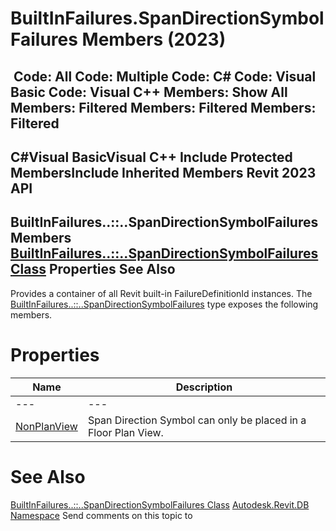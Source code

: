 # BuiltInFailures.SpanDirectionSymbolFailures Members (2023)

﻿
 Code: All Code: Multiple Code: C# Code: Visual Basic Code: Visual C++  Members: Show All Members: Filtered Members: Filtered Members: Filtered   
---  
C#Visual BasicVisual C++
Include Protected MembersInclude Inherited Members
Revit 2023 API  
---  
BuiltInFailures..::..SpanDirectionSymbolFailures Members  
[BuiltInFailures..::..SpanDirectionSymbolFailures Class](3a791c57-0441-8cd3-5285-697d794e7019.md "BuiltInFailures.SpanDirectionSymbolFailures Class") Properties See Also  
---  
Provides a container of all Revit built-in FailureDefinitionId instances.
The [BuiltInFailures..::..SpanDirectionSymbolFailures](3a791c57-0441-8cd3-5285-697d794e7019.md "BuiltInFailures.SpanDirectionSymbolFailures Class") type exposes the following members.
# Properties
| Name | Description |
| --- | --- |
| --- | --- | --- |
| [NonPlanView](e356b300-7a3f-b80f-60ae-edc2c8dd2b24.md "NonPlanView Property") | Span Direction Symbol can only be placed in a Floor Plan View. |

# See Also
[BuiltInFailures..::..SpanDirectionSymbolFailures Class](3a791c57-0441-8cd3-5285-697d794e7019.md "BuiltInFailures.SpanDirectionSymbolFailures Class")
[Autodesk.Revit.DB Namespace](87546ba7-461b-c646-cbb1-2cb8f5bff8b2.md "Autodesk.Revit.DB Namespace")
Send comments on this topic to 